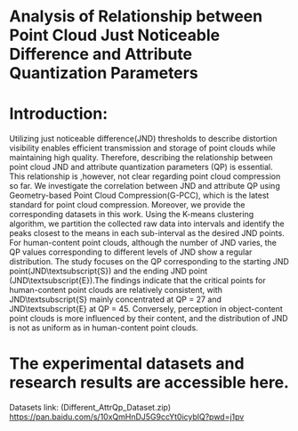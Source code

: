 # Analysis of Relationship between Point Cloud Just Noticeable Difference and Attribute Quantization Parameters


# Introduction:

Utilizing just noticeable difference(JND) thresholds to describe distortion visibility enables efficient transmission and storage of point clouds while maintaining high quality. Therefore, describing the relationship between point cloud JND and attribute quantization parameters (QP) is essential. This relationship is ,however, not clear regarding point cloud compression so far. We investigate the correlation between JND and attribute QP using Geometry-based Point Cloud Compression(G-PCC), which is the latest standard for point cloud compression. Moreover, we provide the corresponding datasets in this work. Using the K-means clustering algorithm, we partition the collected raw data into intervals and identify the peaks closest to the means in each sub-interval as the desired JND points. For human-content point clouds, although the number of JND varies, the QP values corresponding to different levels of JND show a regular distribution. The study focuses on the QP corresponding to the starting JND point(JND\textsubscript{S}) and the ending JND point (JND\textsubscript{E}).The findings indicate that the critical points for human-content point clouds are relatively consistent, with JND\textsubscript{S} mainly concentrated at $\text{QP = 27}$ and  JND\textsubscript{E} at $\text{QP = 45}$. Conversely, perception in object-content point clouds is more influenced by their content, and the distribution of JND is not as uniform as in human-content point clouds. 


# The experimental datasets and research results are accessible here.
Datasets link: (Different_AttrQp_Dataset.zip) https://pan.baidu.com/s/10xQmHnDJ5G9ccYt0icyblQ?pwd=j1pv 


